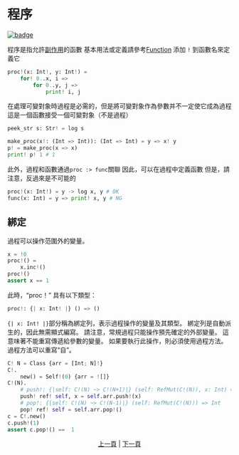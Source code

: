 # 程序

[![badge](https://img.shields.io/endpoint.svg?url=https%3A%2F%2Fgezf7g7pd5.execute-api.ap-northeast-1.amazonaws.com%2Fdefault%2Fsource_up_to_date%3Fowner%3Derg-lang%26repos%3Derg%26ref%3Dmain%26path%3Ddoc/EN/syntax/08_procedure.md%26commit_hash%3D637109aa8b3826b78df334ef6508131cff575623)](https://gezf7g7pd5.execute-api.ap-northeast-1.amazonaws.com/default/source_up_to_date?owner=erg-lang&repos=erg&ref=main&path=doc/EN/syntax/08_procedure.md&commit_hash=637109aa8b3826b78df334ef6508131cff575623)

程序是指允許[副作用](./07_side_effect.md)的函數
基本用法或定義請參考[Function](./04_function.md)
添加 `!` 到函數名來定義它

```python
proc!(x: Int!, y: Int!) =
    for! 0..x, i =>
        for 0..y, j =>
            print! i, j
```

在處理可變對象時過程是必需的，但是將可變對象作為參數并不一定使它成為過程
這是一個函數接受一個可變對象（不是過程）

```python
peek_str s: Str! = log s

make_proc(x!: (Int => Int)): (Int => Int) = y => x! y
p! = make_proc(x => x)
print! p! 1 # 1
```

此外，過程和函數通過`proc :> func`關聯
因此，可以在過程中定義函數
但是，請注意，反過來是不可能的

```python
proc!(x: Int!) = y -> log x, y # OK
func(x: Int) = y => print! x, y # NG
```

## 綁定

過程可以操作范圍外的變量。

```python
x = !0
proc!() =
    x.inc!()
proc!()
assert x == 1
```

此時，“proc！” 具有以下類型：

```python
proc!: {| x: Int! |} () => ()
```

`{| x: Int! |}`部分稱為綁定列，表示過程操作的變量及其類型。
綁定列是自動派生的，因此無需顯式編寫。
請注意，常規過程只能操作預先確定的外部變量。 這意味著不能重寫傳遞給參數的變量。
如果要執行此操作，則必須使用過程方法。 過程方法可以重寫“自”。

```python
C! N = Class {arr = [Int; N]!}
C!.
    new() = Self!(0) {arr = ![]}
C!(N).
    # push!: {|self: C!(N) ~> C!(N+1)|} (self: RefMut(C!(N)), x: Int) => NoneType
    push! ref! self, x = self.arr.push!(x)
    # pop!: {|self: C!(N) ~> C!(N-1)|} (self: RefMut(C!(N))) => Int
    pop! ref! self = self.arr.pop!()
c = C!.new()
c.push!(1)
assert c.pop!() ==  1
```

<p align='center'>
    <a href='./07_side_effect.md'>上一頁</a> | <a href='./09_builtin_procs.md'>下一頁</a>
</p>
